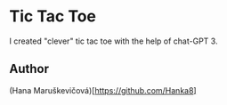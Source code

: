 # Tic Tac Toe

I created "clever" tic tac toe with the help of chat-GPT 3.

## Author

(Hana Maruškevičová)[https://github.com/Hanka8]


